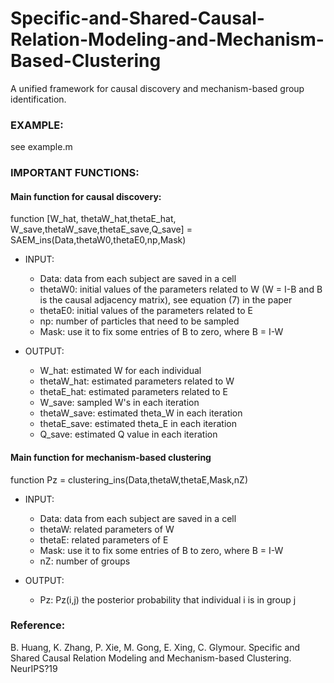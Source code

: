 # Specific-and-Shared-Causal-Relation-Modeling-and-Mechanism-Based-Clustering

A unified framework for causal discovery and mechanism-based group identification.

### EXAMPLE: 
see example.m

### IMPORTANT FUNCTIONS:
#### Main function for causal discovery: 
function [W_hat, thetaW_hat,thetaE_hat, W_save,thetaW_save,thetaE_save,Q_save] = SAEM_ins(Data,thetaW0,thetaE0,np,Mask)
* INPUT: 
  *  Data: data from each subject are saved in a cell
  *  thetaW0: initial values of the parameters related to W (W = I-B and B is the causal adjacency matrix), see equation (7) in the paper
  *  thetaE0: initial values of the parameters related to E
  *  np: number of particles that need to be sampled
  *  Mask: use it to fix some entries of B to zero, where B = I-W

* OUTPUT:
  *   W_hat: estimated W for each individual
  *   thetaW_hat: estimated parameters related to W
  *   thetaE_hat: estimated parameters related to E
  *   W_save: sampled W's in each iteration
  *   thetaW_save: estimated theta_W in each iteration
  *   thetaE_save: estimated theta_E in each iteration
  *   Q_save: estimated Q value in each iteration


#### Main function for mechanism-based clustering
function Pz = clustering_ins(Data,thetaW,thetaE,Mask,nZ)
* INPUT: 
  *   Data: data from each subject are saved in a cell
  *   thetaW: related parameters of W
  *   thetaE: related parameters of E
  *   Mask: use it to fix some entries of B to zero, where B = I-W
  *   nZ: number of groups

* OUTPUT:
  *   Pz: Pz(i,j) the posterior probability that individual i is in group j



### Reference:

B. Huang, K. Zhang, P. Xie, M. Gong, E. Xing, C. Glymour. Specific and Shared Causal Relation Modeling and Mechanism-based Clustering. NeurIPS?19

